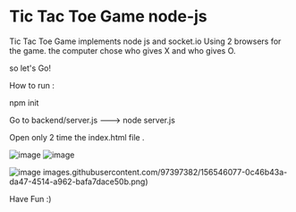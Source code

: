 # Tic Tac Toe Game node-js
Tic Tac Toe Game implements node js and socket.io 
Using 2 browsers for the game.
the computer chose who gives X and who gives O.



so let's Go!


How to run : 

npm init 

Go to backend/server.js ---> node server.js 

Open only 2 time the index.html file .

![image](https://user-images.githubusercontent.com/97397382/156546376-981281ac-969e-45a7-ba71-6fcc337ebd0d.png)   ![image](https://user-images.githubusercontent.com/97397382/156546564-8ddd49c4-a729-4c6d-81fc-ee254fed5f06.png)


![image](https://user-images.githubusercontent.com/97397382/156546189-61123f1c-9cd8-40dd-be56-2b24be705aa9.png)
           images.githubusercontent.com/97397382/156546077-0c46b43a-da47-4514-a962-bafa7dace50b.png)




Have Fun :)
